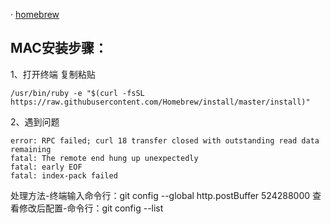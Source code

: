 · [homebrew](https://brew.sh)

## MAC安装步骤：
1、打开终端 复制粘贴
    
    /usr/bin/ruby -e "$(curl -fsSL https://raw.githubusercontent.com/Homebrew/install/master/install)"

2、遇到问题
 
    error: RPC failed; curl 18 transfer closed with outstanding read data remaining
    fatal: The remote end hung up unexpectedly
    fatal: early EOF
    fatal: index-pack failed
    
处理方法-终端输入命令行：git config --global http.postBuffer 524288000
查看修改后配置-命令行：git config --list
